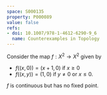 ```yaml
---
space: S000135
property: P000089
value: false
refs:
- doi: 10.1007/978-1-4612-6290-9_6
  name: Counterexamples in Topology
---
```


Consider the map $f:X^2\to X^2$ given by
- $f((x,0))= (x+1,0)$ if $x\geq 0$
- $f((x,y))= (1,0)$ if $y\neq 0$ or $x\leq 0$.

$f$ is continuous but has no fixed point.
